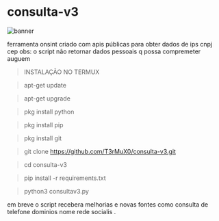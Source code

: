 # consulta-v3
![banner](https://github.com/T3rMuX0/consulta-v3/blob/master/20200906_113356.png)

ferramenta onsint criado com apis públicas para obter dados de ips cnpj cep 
obs: o script não retornar dados pessoais q possa compremeter auguem

> INSTALAÇÃO NO TERMUX

> apt-get update

> apt-get upgrade

> pkg install python

> pkg install pip

> pkg install git

> git clone https://github.com/T3rMuX0/consulta-v3.git

> cd consulta-v3

> pip install -r requirements.txt

> python3 consultav3.py



em breve o script recebera melhorias e novas fontes como consulta 
de telefone dominios nome rede socialis .
